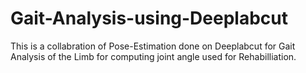 # Gait-Analysis-using-Deeplabcut
This is a collabration of Pose-Estimation done on Deeplabcut for Gait Analysis of the Limb for computing joint angle used for Rehabilliation.
